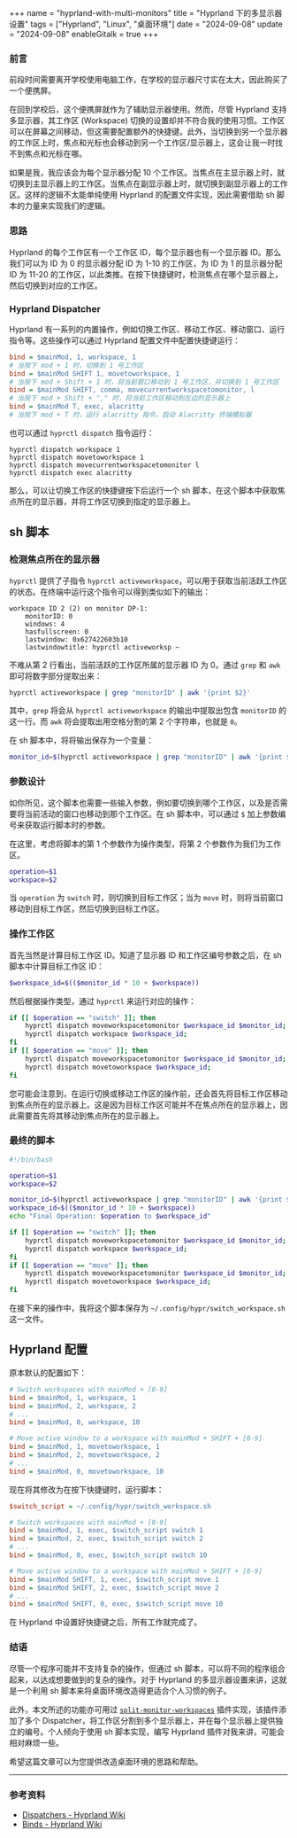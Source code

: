 +++
name = "hyprland-with-multi-monitors"
title = "Hyprland 下的多显示器设置"
tags = ["Hyprland", "Linux", "桌面环境"]
date = "2024-09-08"
update = "2024-09-08"
enableGitalk = true
+++

### 前言
前段时间需要离开学校使用电脑工作，在学校的显示器尺寸实在太大，因此购买了一个便携屏。

在回到学校后，这个便携屏就作为了辅助显示器使用。然而，尽管 Hyprland 支持多显示器，其工作区 (Workspace) 切换的设置却并不符合我的使用习惯。工作区可以在屏幕之间移动，但这需要配置额外的快捷键。此外，当切换到另一个显示器的工作区上时，焦点和光标也会移动到另一个工作区/显示器上，这会让我一时找不到焦点和光标在哪。

如果是我，我应该会为每个显示器分配 10 个工作区。当焦点在主显示器上时，就切换到主显示器上的工作区。当焦点在副显示器上时，就切换到副显示器上的工作区。这样的逻辑不太能单纯使用 Hyprland 的配置文件实现，因此需要借助 sh 脚本的力量来实现我们的逻辑。

### 思路
Hyprland 的每个工作区有一个工作区 ID，每个显示器也有一个显示器 ID。那么我们可以为 ID 为 0 的显示器分配 ID 为 1-10 的工作区，为 ID 为 1 的显示器分配 ID 为 11-20 的工作区，以此类推。在按下快捷键时，检测焦点在哪个显示器上，然后切换到对应的工作区。

### Hyprland Dispatcher
Hyprland 有一系列的内置操作，例如切换工作区、移动工作区、移动窗口、运行指令等。这些操作可以通过 Hyprland 配置文件中配置快捷键运行：
```ini
bind = $mainMod, 1, workspace, 1
# 当按下 mod + 1 时，切换到 1 号工作区
bind = $mainMod SHIFT 1, movetoworkspace, 1
# 当按下 mod + Shift + 1 时，将当前窗口移动到 1 号工作区，并切换到 1 号工作区
bind = $mainMod SHIFT, comma, movecurrentworkspacetomonitor, l
# 当按下 mod + Shift + "," 时，将当前工作区移动到左边的显示器上
bind = $mainMod T, exec, alacritty
# 当按下 mod + T 时，运行 alacritty 指令，启动 Alacritty 终端模拟器
```

也可以通过 `hyprctl dispatch` 指令运行：

```shell
hyprctl dispatch workspace 1
hyprctl dispatch movetoworkspace 1
hyprctl dispatch movecurrentworkspacetomonitor l
hyprctl dispatch exec alacritty
```

那么，可以让切换工作区的快捷键按下后运行一个 sh 脚本，在这个脚本中获取焦点所在的显示器，并将工作区切换到指定的显示器上。

## sh 脚本
### 检测焦点所在的显示器
`hyprctl` 提供了子指令 `hyprctl activeworkspace`，可以用于获取当前活跃工作区的状态。在终端中运行这个指令可以得到类似如下的输出：

```plain
workspace ID 2 (2) on monitor DP-1:
	monitorID: 0
	windows: 4
	hasfullscreen: 0
	lastwindow: 0x627422603b10
	lastwindowtitle: hyprctl activeworksp ~
```

不难从第 2 行看出，当前活跃的工作区所属的显示器 ID 为 0。通过 `grep` 和 `awk` 即可将数字部分提取出来：

```bash
hyprctl activeworkspace | grep "monitorID" | awk '{print $2}'
```

其中，`grep` 将会从 `hyprctl activeworkspace` 的输出中提取出包含 `monitorID` 的这一行。而 `awk` 将会提取出用空格分割的第 2 个字符串，也就是 `0`。

在 sh 脚本中，将将输出保存为一个变量：

```bash
monitor_id=$(hyprctl activeworkspace | grep "monitorID" | awk '{print $2}')
```

### 参数设计
如你所见，这个脚本也需要一些输入参数，例如要切换到哪个工作区，以及是否需要将当前活动的窗口也移动到那个工作区。在 sh 脚本中，可以通过 `$` 加上参数编号来获取运行脚本时的参数。

在这里，考虑将脚本的第 1 个参数作为操作类型，将第 2 个参数作为我们为工作区。

```bash
operation=$1
workspace=$2
```

当 `operation` 为 `switch` 时，则切换到目标工作区；当为 `move` 时，则将当前窗口移动到目标工作区，然后切换到目标工作区。

### 操作工作区
首先当然是计算目标工作区 ID。知道了显示器 ID 和工作区编号参数之后，在 sh 脚本中计算目标工作区 ID：

```bash
$workspace_id=$(($monitor_id * 10 + $workspace))
```

然后根据操作类型，通过 `hyprctl` 来运行对应的操作：

```bash
if [[ $operation == "switch" ]]; then
	hyprctl dispatch moveworkspacetomonitor $workspace_id $monitor_id;
	hyprctl dispatch workspace $workspace_id;
fi
if [[ $operation == "move" ]]; then
	hyprctl dispatch moveworkspacetomonitor $workspace_id $monitor_id;
	hyprctl dispatch movetoworkspace $workspace_id;
fi
```

您可能会注意到，在运行切换或移动工作区的操作前，还会首先将目标工作区移动到焦点所在的显示器上。这是因为目标工作区可能并不在焦点所在的显示器上，因此需要首先将其移动到焦点所在的显示器上。

### 最终的脚本
```bash
#!/bin/bash

operation=$1
workspace=$2

monitor_id=$(hyprctl activeworkspace | grep "monitorID" | awk '{print $2}')
workspace_id=$(($monitor_id * 10 + $workspace))
echo "Final Operation: $operation to $workspace_id"

if [[ $operation == "switch" ]]; then
	hyprctl dispatch moveworkspacetomonitor $workspace_id $monitor_id;
	hyprctl dispatch workspace $workspace_id;
fi
if [[ $operation == "move" ]]; then
	hyprctl dispatch moveworkspacetomonitor $workspace_id $monitor_id;
	hyprctl dispatch movetoworkspace $workspace_id;
fi

```

在接下来的操作中，我将这个脚本保存为 `~/.config/hypr/switch_workspace.sh` 这一文件。

## Hyprland 配置
原本默认的配置如下：

```ini
# Switch workspaces with mainMod + [0-9]
bind = $mainMod, 1, workspace, 1
bind = $mainMod, 2, workspace, 2
# ...
bind = $mainMod, 0, workspace, 10

# Move active window to a workspace with mainMod + SHIFT + [0-9]
bind = $mainMod, 1, movetoworkspace, 1
bind = $mainMod, 2, movetoworkspace, 2
# ...
bind = $mainMod, 0, movetoworkspace, 10
```

现在将其修改为在按下快捷键时，运行脚本：

```ini
$switch_script = ~/.config/hypr/switch_workspace.sh

# Switch workspaces with mainMod + [0-9]
bind = $mainMod, 1, exec, $switch_script switch 1
bind = $mainMod, 2, exec, $switch_script switch 2
# ...
bind = $mainMod, 0, exec, $switch_script switch 10

# Move active window to a workspace with mainMod + SHIFT + [0-9]
bind = $mainMod SHIFT, 1, exec, $switch_script move 1
bind = $mainMod SHIFT, 2, exec, $switch_script move 2
# ...
bind = $mainMod SHIFT, 0, exec, $switch_script move 10
```

在 Hyprland 中设置好快捷键之后，所有工作就完成了。

### 结语
尽管一个程序可能并不支持复杂的操作，但通过 sh 脚本，可以将不同的程序组合起来，以达成想要做到的复杂的操作。对于 Hyprland 的多显示器设置来讲，这就是一个利用 sh 脚本来将桌面环境改造得更适合个人习惯的例子。

此外，本文所述的功能亦可用过 [`split-monitor-workspaces`](https://github.com/Duckonaut/split-monitor-workspaces) 插件实现，该插件添加了多个 Dispatcher，将工作区分割到多个显示器上，并在每个显示器上提供独立的编号。个人倾向于使用 sh 脚本实现，编写 Hyprland 插件对我来讲，可能会相对麻烦一些。

希望这篇文章可以为您提供改造桌面环境的思路和帮助。

- - -
### 参考资料
- [Dispatchers - Hyprland Wiki](https://wiki.hyprland.org/Configuring/Dispatchers/)
- [Binds - Hyprland Wiki](https://wiki.hyprland.org/Configuring/Binds/)
